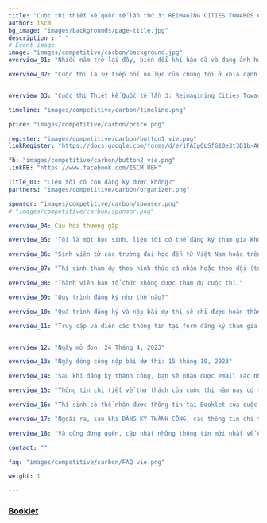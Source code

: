 ```yaml
---
title: "Cuộc thi thiết kế quốc tế lần thứ 3: REIMAGING CITIES TOWARDS CARBON NEUTRALITY"
author: iscm
bg_image: "images/backgrounds/page-title.jpg"
description : " "
# Event image
image: "images/competitive/carbon/background.jpg"
overview_01: "Nhiều năm trở lại đây, biến đổi khí hậu đã và đang ảnh hưởng đến toàn thế giới, dẫn đến nhiều tác động tiêu cực có thể kể đến như tần suất xuất hiện điều kiện thời tiết khắc nghiệt cao, tốc độ tăng nhanh của mực nước biển, acid hóa và đại dương và tình trạng mất đa dạng sinh học. Để hạn chế các hiện tượng tiêu cực này, Hiệp định Paris giữa các nước đã đặt mục tiêu đảm bảo nóng lên toàn cầu nhỏ hơn 1.5 độ C- mức nhiệt an toàn do Ủy ban Liên chính phủ về Biến đổi Khí hậu đề xuất - thông qua Trung hoà Carbon (Carbon Neutrality) trước giữa thế kỷ 21."

overview_02: "Cuộc thi là sự tiếp nối nỗ lực của chúng tôi ở khía cạnh kiến trúc và đô thị trong quá trình kiến tạo một tương lai Trung hoà Carbon, bằng cách khuyến khích người tham gia đưa ra các giải pháp thay thế để đạt được kế hoạch xây dựng đô thị bền vững. Để thực hiện điều này, chúng tôi khuyến khích thí sinh nghiên cứu tỉ mỉ khả năng can thiệp đô thị vào thị trường nhà ở, không gian đô thị và sự triển khai về mặt công nghệ để có thể tạo ra sự thay đổi tích cực về nồng độ Carbon ở quy mô lớn. Các bạn sinh viên tham dự được thoải mái mở rộng hoặc thay đổi, cải tiến các công trình hiện tại, hoặc đưa ra các ý tưởng thiết kế mới cho Phước Thắng Bắc - địa điểm được chọn là đề bài."


overview_03: "Cuộc thi Thiết kế Quốc tế lần 3: Reimagining Cities Towards Carbon Neutrality, được đồng tổ chức bởi Đại học Kinh tế TP. HCM, Uỷ ban Nhân dân TP. Vũng Tàu cùng với các đối tác, nhà tài trợ trong và ngoài nước (Đại học Handong Global,  Politecnico di Milano, Đại học Trieste, Đại học Melbourne, Đại học Seoul, Citilinks, UNICITI, OMGEVING, Đại học Thammasat, Viện Đại học KU Leuven, Trường Kiến trúc Boston, Trường Kiến trúc Dayananda Sagar, ASPECT Studio, Lee Kuan Yew Centre for Innovative Cities - Đại học Công nghệ Thiết kế Singapore SUTD) dưới sự tài trợ của Đại học Kinh tế TP. HCM, UBND TP. Vũng Tàu, Đại học Sydney, National Housing Organization và Handong Engineering & Construction."

timeline: "images/competitive/carbon/timeline.png"

price: "images/competitive/carbon/price.png"

register: "images/competitive/carbon/button1 vie.png"
linkRegister: "https://docs.google.com/forms/d/e/1FAIpQLSfG10e3t3D1b-AHRcVwfcbESo2WCi4G6WfJoHJIwjWbd_tVmg/viewform"

fb: "images/competitive/carbon/button2 vie.png"
linkFB: "https://www.facebook.com/ISCM.UEH"

Title_01: "Liệu tôi có còn đăng ký được không?"
partners: "images/competitive/carbon/organizer.png"

sponsor: "images/competitive/carbon/sponser.png"
# "images/competitive/carbon/sponsor.png"

overview_04: Câu hỏi thường gặp

overview_05: "Tôi là một học sinh, liệu tôi có thể đăng ký tham gia không?"

overview_06: "Sinh viên từ các trường đại học đến từ Việt Nam hoặc trên thế giới đều có thể đăng ký tham gia."

overview_07: "Thí sinh tham dự theo hình thức cá nhân hoặc theo đội (tối đa 3 người/đội). " 

overview_08: "Thành viên ban tổ chức không được tham dự cuộc thi."

overview_09: "Quy trình đăng ký như thế nào?"

overview_10: "Quá trình đăng ký và nộp bài dự thi sẽ chỉ được hoàn thành trực tuyến bởi trưởng nhóm."

overview_11: "Truy cập và điền các thông tin tại form đăng ký tham gia cuộc thi: https://bit.ly/comp23register "


overview_12: "Ngày mở đơn: 24 Tháng 4, 2023"

overview_13: "Ngày đóng cổng nộp bài dự thi: 15 tháng 10, 2023"

overview_14: "Sau khi đăng ký thành công, bạn sẽ nhận được email xác nhận với “Mã thí sinh” và link để tải brief của cuộc thi và hướng dẫn."

overview_15: "Thông tin chi tiết về thử thách của cuộc thi năm nay có thể được tìm thấy ở đâu?"

overview_16: "Thí sinh có thể nhận được thông tin tại Booklet của cuộc thi." 

overview_17: "Ngoài ra, sau khi ĐĂNG KÝ THÀNH CÔNG, các thông tin chi tiết về thử thách được đề ra, dữ liệu của cuộc thi và đặc biệt là thông tin về khu đất được chọn để làm đề bài tại Vũng Tàu sẽ được gửi đến bạn!"

overview_18: "Và cũng đừng quên, cập nhật những thông tin mới nhất về Cuộc thi Thiết kế Quốc tế lần 3: Reimagining cities Towards Carbon Neutrality tại Trang Facebook của ISCM!"

contact: ""

faq: "images/competitive/carbon/FAQ vie.png" 

weight: 1

---
```



### [Booklet](https://drive.google.com/file/d/1tepmI59FPfrtMU9kdStOSLMqhlk7NHkX/view?usp=sharing)

